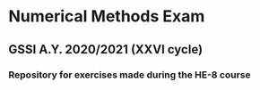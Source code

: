 # Numerical Methods Exam
## GSSI A.Y. 2020/2021 (XXVI cycle)
### Repository for exercises made during the HE-8 course 